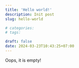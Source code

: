 ```yaml
---
title: 'Hello world!'
description: Init post
slug: hello-world

# categories:
# tags:

draft: false
date: 2024-03-23T10:43:25+07:00
---
```


Oops, it is empty!